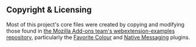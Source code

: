 ## Copyright & Licensing
Most of this project's core files were created by copying and modifying those found in [the Mozilla Add-ons team's webextension-examples repository](https://github.com/mdn/webextensions-examples), particularly the [Favorite Colour](https://github.com/mdn/webextensions-examples/tree/main/favourite-colour) and [Native Messaging](https://github.com/mdn/webextensions-examples/tree/main/native-messaging) plugins.
